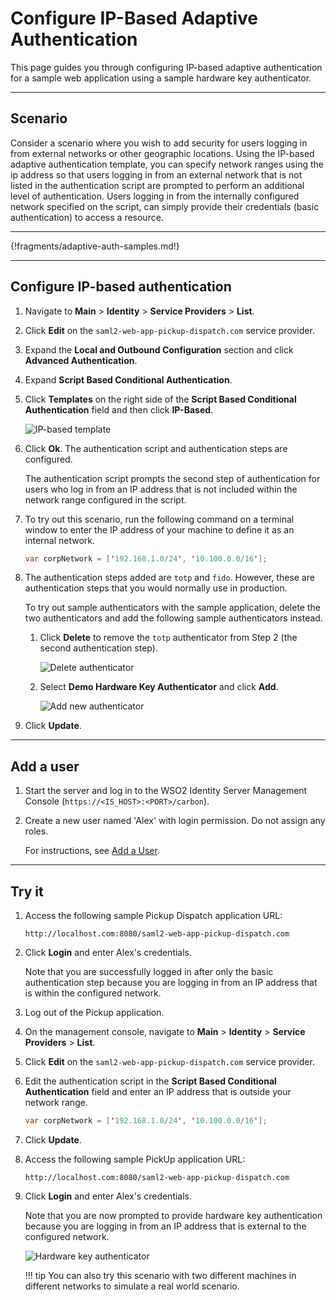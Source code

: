 # Configure IP-Based Adaptive Authentication

This page guides you through configuring IP-based adaptive authentication for a sample web application using a sample hardware key authenticator. 

----

## Scenario

Consider a scenario where you wish to add security for users logging in from external networks or other geographic locations. Using the IP-based adaptive authentication template, you can specify network ranges using the ip address so that users logging in from an external network that is not listed in the authentication script are prompted to perform an additional level of authentication. Users logging in from the internally configured network specified on the script, can simply provide their credentials (basic authentication) to access a resource.

----

{!fragments/adaptive-auth-samples.md!}

----

## Configure IP-based authentication

1.  Navigate to **Main** > **Identity** > **Service Providers** > **List**.

2.  Click **Edit** on the `saml2-web-app-pickup-dispatch.com` service provider.

3.  Expand the **Local and Outbound Configuration** section and click **Advanced Authentication**.

4.  Expand **Script Based Conditional Authentication**.

5.  Click **Templates** on the right side of the **Script Based Conditional Authentication** field and then click **IP-Based**. 

    ![IP-based template]({{base_path}}/assets/img/samples/ip-based-template.png)

6.  Click **Ok**. The authentication script and authentication steps are configured. 
    
    The authentication script prompts the second step of authentication for users who log in from an IP address that is not included within the network range configured in the script. 
    
7. To try out this scenario, run the following command on a terminal window to enter the IP address of your machine to define it as an internal network.

    ``` java
    var corpNetwork = ['192.168.1.0/24', '10.100.0.0/16'];
    ```

8. The authentication steps added are `totp` and `fido`. However, these are authentication steps that you would normally use in production. 

    To try out sample authenticators with the sample application, delete the two
    authenticators and add the following sample authenticators instead.

    1.  Click **Delete** to remove the `totp` authenticator from Step 2 (the
        second authentication step).
        
        ![Delete authenticator]({{base_path}}/assets/img/samples/delete-authenticator-1.png)
        
    2.  Select **Demo Hardware Key Authenticator** and click **Add**.
      
        ![Add new authenticator]({{base_path}}/assets/img/samples/add-new-authenticator.png)

9.  Click **Update**.

----

## Add a user


1.  Start the server and log in to the WSO2 Identity Server Management Console (`https://<IS_HOST>:<PORT>/carbon`).

2.  Create a new user named 'Alex' with login permission. Do not assign any roles.

    For instructions, see [Add a User]({{base_path}}/guides/identity-lifecycles/admin-creation-workflow/).

----

## Try it

1.  Access the following sample Pickup Dispatch application URL:

    `http://localhost.com:8080/saml2-web-app-pickup-dispatch.com`

2.  Click **Login** and enter Alex's credentials. 

    Note that you are successfully logged in after only the basic authentication step because you are logging in from an IP address that is within the configured network.

3.  Log out of the Pickup application.

4. On the management console, navigate to **Main** > **Identity** > **Service Providers** > **List**.

5.  Click **Edit** on the `saml2-web-app-pickup-dispatch.com` service provider.

6.  Edit the authentication script in the **Script Based Conditional Authentication** field and enter an IP address that is outside your
    network range.

    ``` java
    var corpNetwork = ['192.168.1.0/24', '10.100.0.0/16'];
    ```

7.  Click **Update**.

8.  Access the following sample PickUp application URL:

    `http://localhost.com:8080/saml2-web-app-pickup-dispatch.com`

9. Click **Login** and enter Alex's credentials. 

    Note that you are now prompted to provide hardware key authentication because you are logging in from an IP address that is external to the configured network.

    ![Hardware key authenticator]({{base_path}}/assets/img/samples/hardware-key-authenticator.png)

    !!! tip
        You can also try this scenario with two different machines
        in different networks to simulate a real world scenario.
